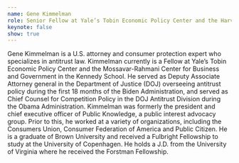 ```yaml
---
name: Gene Kimmelman
role: Senior Fellow at Yale’s Tobin Economic Policy Center and the Harvard Kennedy School researching antitrust and competition policy in digital markets
keynote: false
show: true
---
```


Gene Kimmelman is a U.S. attorney and consumer protection expert who specializes in antitrust law. Kimmelman currently is a Fellow at Yale’s Tobin Economic Policy Center and the Mossavar-Rahmani Center for Business and Government in the Kennedy School. He served as Deputy Associate Attorney general in the Department of Justice (DOJ) overseeing antitrust policy during the first 18 months of the Biden Administration, and served as Chief Counsel for Competition Policy in the DOJ Antitrust Division during the Obama Administration. Kimmelman was formerly the president and chief executive officer of Public Knowledge, a public interest advocacy group. Prior to this, he worked at a variety of organizations, including the Consumers Union, Consumer Federation of America and Public Citizen. He is a graduate of Brown University and received a Fulbright Fellowship to study at the University of Copenhagen. He holds a J.D. from the University of Virginia where he received the Forstman Fellowship.